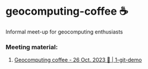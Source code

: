 # geocomputing-coffee ☕
Informal meet-up for geocomputing enthusiasts

### Meeting material:
1. [Geocomputing coffee - 26 Oct. 2023 :tada: | 1-git-demo](/1-git-demo/)
